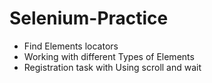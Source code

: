 # Selenium-Practice

 - Find Elements locators
 - Working with different Types of Elements 
 - Registration task with Using scroll and wait

